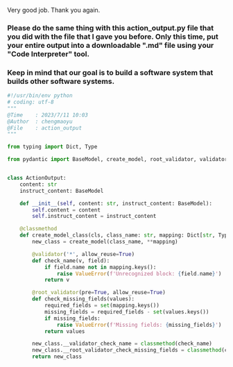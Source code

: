 Very good job.  Thank you again.

### Please do the same thing with this action_output.py file that you did with the file that I gave you before.  Only this time, put your entire output into a downloadable ".md" file using your "Code Interpreter" tool.  

### Keep in mind that our goal is to build a software system that builds other software systems.

``` python
#!/usr/bin/env python
# coding: utf-8
"""
@Time    : 2023/7/11 10:03
@Author  : chengmaoyu
@File    : action_output
"""

from typing import Dict, Type

from pydantic import BaseModel, create_model, root_validator, validator


class ActionOutput:
    content: str
    instruct_content: BaseModel

    def __init__(self, content: str, instruct_content: BaseModel):
        self.content = content
        self.instruct_content = instruct_content

    @classmethod
    def create_model_class(cls, class_name: str, mapping: Dict[str, Type]):
        new_class = create_model(class_name, **mapping)

        @validator('*', allow_reuse=True)
        def check_name(v, field):
            if field.name not in mapping.keys():
                raise ValueError(f'Unrecognized block: {field.name}')
            return v

        @root_validator(pre=True, allow_reuse=True)
        def check_missing_fields(values):
            required_fields = set(mapping.keys())
            missing_fields = required_fields - set(values.keys())
            if missing_fields:
                raise ValueError(f'Missing fields: {missing_fields}')
            return values

        new_class.__validator_check_name = classmethod(check_name)
        new_class.__root_validator_check_missing_fields = classmethod(check_missing_fields)
        return new_class
```